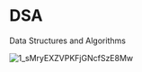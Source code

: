 # DSA
Data Structures and Algorithms

![1_sMryEXZVPKFjGNcfSzE8Mw](https://user-images.githubusercontent.com/95935466/218759800-d74e09f4-07a6-4160-92ba-62615ef90386.jpg)
